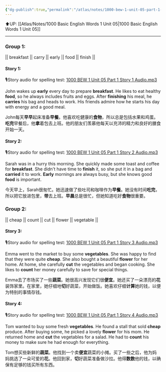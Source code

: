 ```yaml
---
{"dg-publish":true,"permalink":"/atlas/notes/1000-bew-1-unit-05-part-1-stories/","noteIcon":""}
---
```


⬆️UP: [[Atlas/Notes/1000 Basic English Words 1 Unit 05\|1000 Basic English Words 1 Unit 05]]

---
### Group 1:
|| breakfast || carry || early || food || finish ||
#### Story 1:
🎙️Story audio for spelling test: [1000 BEW 1 Unit 05 Part 1 Story 1 Audio.mp3](https://drive.google.com/file/d/16B1C2XoUBVvAST9WLDN2A4BZXIH5KPMQ/view?usp=drive_link)

John wakes up **early** every day to prepare **breakfast**. He likes to eat healthy **food**, so he always includes fruits and eggs. After **finishing** his meal, he **carries** his bag and heads to work. His friends admire how he starts his day with energy and a good meal.

John每天**早早**起床准备**早餐**。他喜欢吃健康的**食物**，所以总是包括水果和鸡蛋。**吃完**早餐后，他**拿**着包去上班。他的朋友们羡慕他每天以充沛的精力和良好的膳食开始一天。

#### Story 2:  
🎙️Story audio for spelling test: [1000 BEW 1 Unit 05 Part 1 Story 2 Audio.mp3](https://drive.google.com/file/d/1AqFvMAR1iZdv2f7mK34jWXnXgSAZG8h5/view?usp=drive_link)

Sarah was in a hurry this morning. She quickly made some toast and coffee for **breakfast**. She didn't have time to **finish** it, so she put it in a bag and **carried** it to work. **Early** mornings are always busy, but she knows good **food** is important.

今天早上，Sarah很匆忙。她迅速做了些吐司和咖啡作为**早餐**。她没有时间**吃完**，所以把它放进包里，**带**去上班。**早晨**总是很忙，但她知道吃好**食物**很重要。

### Group 2: 
|| cheap || count || cut || flower || vegetable ||

#### Story 3:
🎙️Story audio for spelling test: [1000 BEW 1 Unit 05 Part 1 Story 3 Audio.mp3](https://drive.google.com/file/d/1kS3CIIHCrivFNi4ruPjQT2nbOlzolzcE/view?usp=drive_link)

Emma went to the market to buy some **vegetables**. She was happy to find that they were quite **cheap**. She also bought a beautiful **flower** for her home. At home, she carefully **cut** the vegetables and began cooking. She likes to **count** her money carefully to save for special things.

Emma去了市场买了一些**蔬菜**。她很高兴发现它们很**便宜**。她还买了一朵漂亮的**花**装饰家里。在家里，她仔细地**切**好蔬菜，开始做饭。她喜欢仔细**计算**她的钱，以便为特别的事情存钱。

#### Story 4:
🎙️Story audio for spelling test: [1000 BEW 1 Unit 05 Part 1 Story 4 Audio.mp3](https://drive.google.com/file/d/1XlT-6FyG4M0GCD2RUSzDWYiuoTw8_VrT/view?usp=drive_link)

Tom wanted to buy some fresh **vegetables**. He found a stall that sold **cheap** produce. After buying some, he picked a lovely **flower** for his mom. He returned home and **cut** the vegetables for a salad. He had to **count** his money to make sure he had enough for everything.

Tom想买些新鲜的**蔬菜**。他找到一个卖**便宜**蔬菜的小摊。买了一些之后，他为妈妈挑选了一朵可爱的**花**。他回到家，**切**好蔬菜准备做沙拉。他得**数数**他的钱，以确保有足够的钱买所有东西。